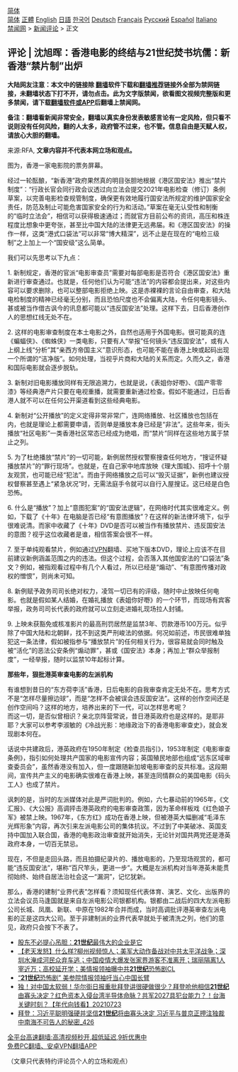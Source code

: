  <!-- 面包屑导航 --> <div class="breadcrumb"><!-- GTranslate: https://gtranslate.io/ -->  <div class="switcher notranslate">  <div class="selected">  <a href="#" onclick="return false;"> 简体</a>  </div>  <div class="option">  <a href="https://www.bannedbook.org" onclick="doGTranslate('zh-CN|zh-CN');jQuery('div.switcher div.selected a').html(jQuery(this).html());return false;" title="简体中文" class="nturl selected"> 简体</a>  <a href="https://www.bannedbook.org/zh-tw/" onclick="doGTranslate('zh-CN|zh-TW');jQuery('div.switcher div.selected a').html(jQuery(this).html());return false;" title="繁體中文" class="nturl"> 正體</a>  <a href="https://www.bannedbook.org/en/" onclick="doGTranslate('zh-CN|en');jQuery('div.switcher div.selected a').html(jQuery(this).html());return false;" title="English" class="nturl"> English</a>  <a href="https://www.bannedbook.org/ja/" onclick="doGTranslate('zh-CN|ja');jQuery('div.switcher div.selected a').html(jQuery(this).html());return false;" title="日本語" class="nturl"> 日語</a>  <a href="https://www.bannedbook.org/ko/" onclick="doGTranslate('zh-CN|ko');jQuery('div.switcher div.selected a').html(jQuery(this).html());return false;" title="한국어" class="nturl"> 한국어</a>  <a href="https://www.bannedbook.org/de/" onclick="doGTranslate('zh-CN|de');jQuery('div.switcher div.selected a').html(jQuery(this).html());return false;" title="Deutsch" class="nturl"> Deutsch</a>  <a href="https://www.bannedbook.org/fr/" onclick="doGTranslate('zh-CN|fr');jQuery('div.switcher div.selected a').html(jQuery(this).html());return false;" title="Français" class="nturl"> Français</a>  <a href="https://www.bannedbook.org/ru/" onclick="doGTranslate('zh-CN|ru');jQuery('div.switcher div.selected a').html(jQuery(this).html());return false;" title="Русский" class="nturl"> Русский</a>  <a href="https://www.bannedbook.org/es/" onclick="doGTranslate('zh-CN|es');jQuery('div.switcher div.selected a').html(jQuery(this).html());return false;" title="Español" class="nturl"> Español</a>  <a href="https://www.bannedbook.org/it/" onclick="doGTranslate('zh-CN|it');jQuery('div.switcher div.selected a').html(jQuery(this).html());return false;" title="Italiano" class="nturl"> Italiano</a>  </div>  </div>      <div class='breadcrumb-sub'><!-- Breadcrumb NavXT 6.3.0 --> <a href="https://www.bannedbook.org/" class="home">禁闻网</a> &gt; <a href="https://www.bannedbook.org/bnews/comments/" class="category">新闻评论</a> &gt; 正文</div></div><h2>评论 | 沈旭晖：香港电影的终结与21世纪焚书坑儒：新香港“禁片制”出炉</h2> <p class="notice"><b>大陆网友注意：本文中的链接除 <a href="https://github.com/bannedbook/fanqiang" >翻墙</a>软件下载和<a href="https://github.com/killgcd/justmysocks/blob/master/README.md">翻墙推荐</a>链接外全部为禁网链接，未翻墙状态下打不开，请勿点击。此为文字版禁闻，欲看图文视频完整版和更多禁闻，请下载<a href="https://github.com/bannedbook/fanqiang">翻墙软件或APP</a>后翻墙上禁闻网。</p><p>备注：翻墙看新闻非常安全，翻墙以真实身份发表敏感言论有一定风险，但只看不说则没有任何风险，翻的人太多，政府管不过来，也不管。信息自由是天赋人权，请放心大胆的翻墙。</b></p>  <div class="entry"> <p>来源:RFA, <strong>文章内容并不代表本网立场和观点。</strong></p> <p>&#22270;&#20026;&#65292;&#39321;&#28207;&#19968;&#23478;&#30005;&#24433;&#38498;&#30340;&#31080;&#21153;&#23631;&#24149;&#12290;             </p> <p>&#32463;&#36807;&#19968;&#36718;&#37213;&#37247;&#65292;&#8220;&#26032;&#39321;&#28207;&#8221;&#25919;&#24220;&#26524;&#28982;&#30495;&#30340;&#26126;&#30446;&#24352;&#32966;&#22320;&#26681;&#25454;&#12298;&#28207;&#21306;&#22269;&#23433;&#27861;&#12299;&#25512;&#20986;&#8220;&#31105;&#29255;&#21046;&#24230;&#8221;&#65306;&#8220;&#34892;&#25919;&#38271;&#23448;&#20250;&#21516;&#34892;&#25919;&#20250;&#35758;&#36879;&#36807;&#21521;&#31435;&#27861;&#20250;&#25552;&#20132;2021&#24180;&#30005;&#24433;&#26816;&#26597;&#65288;&#20462;&#35746;&#65289;&#26465;&#20363;&#33609;&#26696;&#65292;&#20197;&#23436;&#21892;&#30005;&#24433;&#26816;&#26597;&#35268;&#31649;&#21046;&#24230;&#65292;&#30830;&#20445;&#26356;&#26377;&#25928;&#22320;&#23653;&#34892;&#22269;&#23433;&#27861;&#25152;&#35268;&#23450;&#30340;&#32500;&#25252;&#22269;&#23478;&#23433;&#20840;&#36131;&#20219;&#65292;&#38450;&#33539;&#21450;&#21046;&#27490;&#21487;&#33021;&#21361;&#23475;&#22269;&#23478;&#23433;&#20840;&#30340;&#34892;&#20026;&#21644;&#27963;&#21160;&#12290;&#8221;&#33609;&#26696;&#22312;&#27627;&#26080;&#35748;&#21463;&#24615;&#21644;&#21046;&#34913;&#30340;&#8220;&#20020;&#26102;&#31435;&#27861;&#20250;&#8221;&#65292;&#30456;&#20449;&#21487;&#20197;&#33719;&#24471;&#26497;&#36895;&#36890;&#36807;&#65307;&#32780;&#23601;&#23448;&#26041;&#30446;&#21069;&#20844;&#24067;&#30340;&#36164;&#35759;&#65292;&#39640;&#21387;&#21644;&#26666;&#36830;&#31243;&#24230;&#27604;&#24819;&#35937;&#20013;&#26356;&#22840;&#24352;&#65292;&#29978;&#33267;&#27604;&#20013;&#22269;&#22823;&#38470;&#30340;&#27861;&#24459;&#26356;&#26080;&#36828;&#24343;&#23626;&#12290;&#21644;&#12298;&#28207;&#21306;&#22269;&#23433;&#27861;&#12299;&#30340;&#25805;&#20316;&#19968;&#26679;&#65292;&#36825;&#31867;&#8220;&#28207;&#24335;&#21475;&#34955;&#27861;&#8221;&#21487;&#20197;&#38750;&#24120;&#8220;&#21338;&#22823;&#31934;&#28145;&#8221;&#65292;&#36828;&#19981;&#27490;&#26159;&#22312;&#29616;&#22312;&#30340;&#8220;&#30005;&#26816;&#19977;&#32423;&#21046;&#8221;&#20043;&#19978;&#21152;&#19978;&#19968;&#20010;&#8220;&#22269;&#23433;&#32423;&#8221;&#36825;&#20040;&#31616;&#21333;&#12290;</p> <p>&#25105;&#20204;&#21487;&#20197;&#20808;&#24605;&#32771;&#20197;&#19979;&#20061;&#28857;&#65306;</p> <p>1. &#26032;&#21046;&#35268;&#23450;&#65292;&#39321;&#28207;&#30340;&#23448;&#27966;&#8220;&#30005;&#24433;&#23457;&#26597;&#21592;&#8221;&#38656;&#35201;&#23545;&#27599;&#37096;&#30005;&#24433;&#26159;&#21542;&#31526;&#21512;&#12298;&#28207;&#21306;&#22269;&#23433;&#27861;&#12299;&#37325;&#26032;&#36827;&#34892;&#23457;&#26597;&#36890;&#36807;&#12290;&#20063;&#23601;&#26159;&#65292;&#20219;&#20309;&#20182;&#20204;&#35748;&#20026;&#21487;&#33021;&#8220;&#36829;&#27861;&#8221;&#30340;&#20869;&#23481;&#37117;&#20250;&#25552;&#20986;&#26469;&#65292;&#23545;&#36825;&#20123;&#20869;&#23481;&#21487;&#20197;&#35201;&#27714;&#21024;&#38500;&#65292;&#20063;&#21487;&#20197;&#25972;&#37096;&#30005;&#24433;&#25298;&#32477;&#19978;&#26144;&#12290;&#36825;&#26159;&#36196;&#35064;&#35064;&#30340;&#35328;&#35770;&#33258;&#30001;&#23457;&#26597;&#65292;&#21644;&#22823;&#38470;&#30005;&#26816;&#21046;&#24230;&#30340;&#31934;&#31070;&#24050;&#32463;&#27627;&#26080;&#20998;&#21035;&#65292;&#32780;&#19988;&#24656;&#24597;&#23610;&#24230;&#20063;&#19981;&#20250;&#20559;&#31163;&#22823;&#38470;&#65292;&#20196;&#20219;&#20309;&#30005;&#24433;&#38236;&#22836;&#12289;&#29978;&#25110;&#34987;&#24403;&#20316;&#20511;&#21476;&#35773;&#20170;&#30340;&#35759;&#24687;&#37117;&#21487;&#33021;&#20197;&#8220;&#36829;&#21453;&#22269;&#23433;&#27861;&#8221;&#22788;&#29702;&#12290;&#36825;&#26679;&#19979;&#21435;&#65292;&#26085;&#21518;&#39321;&#28207;&#21019;&#20316;&#20154;&#30340;&#24605;&#24819;&#32418;&#32447;&#26080;&#22788;&#19981;&#22312;&#12290;</p>  <p>2. &#36825;&#26679;&#30340;&#30005;&#24433;&#23457;&#26597;&#21046;&#24230;&#22312;&#26412;&#22303;&#30005;&#24433;&#20043;&#22806;&#65292;&#33258;&#28982;&#20063;&#36866;&#29992;&#20110;&#22806;&#22269;&#30005;&#24433;&#12290;&#24456;&#21487;&#33021;&#30495;&#30340;&#36830;&#12298;&#34649;&#34656;&#20384;&#12299;&#12289;&#12298;&#34584;&#34523;&#20384;&#12299;&#19968;&#31867;&#30005;&#24433;&#65292;&#21482;&#35201;&#26377;&#20154;&#8220;&#20030;&#25253;&#8221;&#20219;&#20309;&#38236;&#22836;&#8220;&#36829;&#21453;&#22269;&#23433;&#27861;&#8221;&#65292;&#25110;&#26377;&#20154;&#19978;&#32434;&#19978;&#32447;&#8220;&#20998;&#26512;&#8221;&#20854;&#8220;&#20146;&#35199;&#26041;&#24093;&#22269;&#20027;&#20041;&#8221;&#24847;&#35782;&#24418;&#24577;&#65292;&#20063;&#21487;&#33021;&#19981;&#33021;&#22312;&#39321;&#28207;&#19978;&#26144;&#25110;&#36215;&#30721;&#20986;&#29616;&#19968;&#20010;&#25152;&#35859;&#30340;&#8220;&#27905;&#20928;&#29256;&#8221;&#12290;&#22914;&#20309;&#22788;&#29702;&#65292;&#24403;&#35270;&#20046;&#29255;&#21830;&#21644;&#22823;&#38470;&#30340;&#20851;&#31995;&#32780;&#23450;&#12290;&#20037;&#32780;&#20037;&#20043;&#65292;&#39321;&#28207;&#21644;&#22269;&#38469;&#30005;&#24433;&#23601;&#20250;&#36880;&#27493;&#33073;&#36712;&#12290;</p> <p>3. &#26032;&#21046;&#23545;&#26087;&#30005;&#24433;&#25773;&#25918;&#21516;&#26679;&#26377;&#26080;&#38480;&#36861;&#28335;&#21147;&#65292;&#20063;&#23601;&#26159;&#35828;&#65292;&#12298;&#34920;&#22992;&#20320;&#22909;&#22050;&#12299;&#12289;&#12298;&#22269;&#20135;&#38646;&#38646;&#28422;&#12299;&#31561;&#32463;&#20856;&#28207;&#20135;&#29255;&#21482;&#35201;&#22312;&#30005;&#35270;&#37325;&#25773;&#65292;&#23601;&#38656;&#35201;&#37325;&#26032;&#36890;&#36807;&#26816;&#26597;&#12290;&#20551;&#22914;&#19981;&#33021;&#36890;&#36807;&#65292;&#26085;&#21518;&#39321;&#28207;&#20154;&#23601;&#19981;&#21487;&#20197;&#22312;&#20219;&#20309;&#20844;&#24320;&#28192;&#36947;&#30475;&#21040;&#36825;&#20123;&#32463;&#20856;&#30005;&#24433;&#12290;</p> <p>4. &#26032;&#21046;&#23545;&#8220;&#20844;&#24320;&#25773;&#25918;&#8221;&#30340;&#23450;&#20041;&#23450;&#24471;&#38750;&#24120;&#38750;&#24120;&#24191;&#65292;&#36830;&#32593;&#32476;&#25773;&#25918;&#12289;&#31038;&#21306;&#25773;&#25918;&#20063;&#21253;&#25324;&#22312;&#20869;&#65292;&#20063;&#23601;&#26159;&#29702;&#35770;&#19978;&#37117;&#38656;&#35201;&#30003;&#35831;&#65292;&#21542;&#21017;&#21333;&#26159;&#25773;&#25918;&#26412;&#36523;&#24050;&#32463;&#26159;&#8220;&#38750;&#27861;&#8221;&#12290;&#36825;&#20123;&#24180;&#26469;&#65292;&#34903;&#22836;&#25773;&#25918;&#8220;&#31038;&#21306;&#30005;&#24433;&#8221;&#19968;&#31867;&#39321;&#28207;&#31038;&#21306;&#24120;&#24577;&#24050;&#32463;&#25104;&#20026;&#32477;&#21809;&#65292;&#32780;&#8220;&#31105;&#29255;&#8221;&#21516;&#26679;&#22312;&#36825;&#20123;&#22320;&#26041;&#23646;&#20110;&#31105;&#27490;&#20043;&#21015;&#12290;</p> <p>5. &#20026;&#20102;&#26460;&#32477;&#25773;&#25918;&#8220;&#31105;&#29255;&#8221;&#30340;&#19968;&#20999;&#21487;&#33021;&#65292;&#26032;&#20363;&#23621;&#28982;&#25480;&#26435;&#35686;&#23519;&#25628;&#26597;&#20219;&#20309;&#22320;&#26041;&#65292;&#8220;&#25628;&#35777;&#24576;&#30097;&#25773;&#25918;&#31105;&#29255;&#8221;&#30340;&#8220;&#32618;&#34892;&#29616;&#22330;&#8221;&#12290;&#20063;&#23601;&#26159;&#65292;&#22312;&#33258;&#24049;&#23478;&#20013;&#22320;&#24211;&#25918;&#26144;&#12298;&#29702;&#22823;&#22260;&#22478;&#12299;&#12289;&#25307;&#21628;&#21313;&#20010;&#26379;&#21451;&#35266;&#36175;&#65292;&#20063;&#21487;&#33021;&#24050;&#32463;&#8220;&#29359;&#27861;&#8221;&#12290;&#32780;&#30001;&#20110;&#32593;&#32476;&#25773;&#25918;&#20043;&#21518;&#21487;&#20197;&#8220;&#27585;&#28781;&#35777;&#25454;&#8221;&#65292;&#26032;&#20363;&#20063;&#24314;&#35758;&#25480;&#26435;&#30563;&#23519;&#29978;&#33267;&#36935;&#19978;&#8220;&#32039;&#24613;&#29366;&#20917;&#8221;&#26102;&#65292;&#26080;&#38656;&#27861;&#24237;&#25163;&#20196;&#23601;&#21487;&#20197;&#33258;&#34892;&#20837;&#23627;&#25628;&#35777;&#12290;&#36825;&#24050;&#32463;&#26159;&#30333;&#33394;&#24656;&#24598;&#12290;</p> <p>6. &#20160;&#20040;&#26159;&#8220;&#25773;&#25918;&#8221;&#65311;&#21152;&#19978;&#8220;&#24847;&#22270;&#29359;&#26696;&#8221;&#30340;&#8220;&#22269;&#23433;&#27861;&#36923;&#36753;&#8221;&#65292;&#22312;&#32593;&#32476;&#26102;&#20195;&#20854;&#23454;&#24456;&#38590;&#23450;&#20041;&#12290;&#20363;&#22914;&#65292;&#19979;&#36733;&#20102;&#12298;&#21313;&#24180;&#12299;&#22312;&#30005;&#33041;&#26159;&#21542;&#24050;&#32463;&#8220;&#26377;&#24847;&#22270;&#25773;&#25918;&#8221;&#65311;&#22312;&#36825;&#26679;&#30340;&#26032;&#27861;&#24459;&#29615;&#22659;&#19979;&#65292;&#20284;&#20046;&#24456;&#38590;&#35828;&#28165;&#12290;&#32780;&#23478;&#20013;&#25910;&#34255;&#20102;&#12298;&#21313;&#24180;&#12299;DVD&#26159;&#21542;&#21487;&#20197;&#34987;&#24403;&#20316;&#26377;&#25773;&#25918;&#31105;&#29255;&#12289;&#36829;&#21453;&#22269;&#23433;&#27861;&#30340;&#24847;&#22270;&#65311;&#35270;&#20046;&#36825;&#20301;&#25910;&#34255;&#32773;&#26159;&#35841;&#65292;&#30456;&#20449;&#31572;&#26696;&#20250;&#24456;&#19981;&#19968;&#26679;&#12290;</p>  <p>7. &#33267;&#20110;&#21333;&#32431;&#35266;&#30475;&#31105;&#29255;&#65292;&#20363;&#22914;&#36890;&#36807;<a href="https://www.bannedbook.org/bnews/tag/vpn/" class="st_tag internal_tag" rel="tag" title="标签 VPN 下的日志">VPN</a>&#32763;&#22681;&#12289;&#20080;&#22320;&#19979;&#29256;&#26412;DVD&#65292;&#29702;&#35770;&#19978;&#24212;&#35813;&#19981;&#22312;&#30446;&#21069;&#24314;&#35758;&#26032;&#20363;&#28085;&#30422;&#33539;&#22260;&#20043;&#20869;&#30340;&#36829;&#27861;&#12290;&#20294;&#36825;&#20010;&#36807;&#31243;&#65292;&#20250;&#21542;&#33853;&#20837;&#20854;&#20182;&#22269;&#23433;&#27861;&#30340;&#8220;&#21475;&#34955;&#27861;&#8221;&#26465;&#25991;&#65311;&#20363;&#22914;&#65292;&#34987;&#25351;&#35266;&#30475;&#36807;&#31243;&#20013;&#26377;&#20960;&#20010;&#20154;&#30475;&#36807;&#65292;&#25152;&#20197;&#24050;&#32463;&#26159;&#8220;&#29053;&#21160;&#8221;&#12289;&#8220;&#26377;&#24847;&#22270;&#20256;&#25773;&#23545;&#25919;&#26435;&#30340;&#24974;&#24680;&#8221;&#65292;&#21017;&#23578;&#26410;&#21487;&#30693;&#12290;</p> <p>8. &#26032;&#20363;&#36171;&#20104;&#25919;&#21153;&#21496;&#21496;&#38271;&#32477;&#23545;&#26435;&#21147;&#65292;&#20940;&#39550;&#19968;&#20999;&#24050;&#26377;&#30340;&#35780;&#32423;&#65292;&#38543;&#26102;&#20013;&#27490;&#25918;&#26144;&#20219;&#20309;&#30005;&#24433;&#12290;&#20063;&#23601;&#26159;&#20551;&#22914;&#26576;&#20154;&#32467;&#23130;&#65292;&#22312;&#23130;&#31036;&#25773;&#25918;&#12298;&#34920;&#22992;&#20320;&#22909;&#22050;&#12299;&#30340;&#19968;&#20010;&#29615;&#33410;&#65292;&#32780;&#29616;&#22330;&#26377;&#23486;&#23458;&#20030;&#25253;&#65292;&#25919;&#21153;&#21496;&#21496;&#38271;&#20195;&#34920;&#30340;&#25919;&#24220;&#23601;&#21487;&#20197;&#31435;&#21051;&#36208;&#36827;&#23130;&#31036;&#29616;&#22330;&#25289;&#20154;&#23553;&#38138;&#12290;</p> <p>9. &#19978;&#26144;&#26410;&#33719;&#35905;&#20813;&#25110;&#26680;&#20934;&#24433;&#29255;&#30340;&#26368;&#39640;&#21009;&#32602;&#23621;&#28982;&#26159;&#30417;&#31105;3&#24180;&#12289;&#32602;&#27454;&#28207;&#24065;100&#19975;&#20803;&#12290;&#20284;&#20046;&#38500;&#20102;&#20013;&#22269;&#22823;&#38470;&#21644;&#21271;&#26397;&#40092;&#65292;&#25214;&#19981;&#21040;&#36825;&#31867;&#20005;&#21009;&#23803;&#27861;&#30340;&#20381;&#25454;&#12290;&#20309;&#20917;&#22914;&#21069;&#36848;&#65292;&#24066;&#27665;&#24456;&#38590;&#21333;&#29420;&#29359;&#36825;&#19968;&#26465;&#27861;&#24459;&#65292;&#20551;&#22914;&#34987;&#25351;&#21442;&#19982;&#8220;&#25773;&#25918;&#31105;&#29255;&#8221;&#30340;&#20219;&#20309;&#30456;&#20851;&#34892;&#20026;&#65292;&#24456;&#23481;&#26131;&#23601;&#20250;&#21516;&#26102;&#35302;&#21450;&#34987;&#8220;&#27963;&#21270;&#8221;&#30340;&#24694;&#27861;&#20844;&#23433;&#26465;&#20363;&#8220;&#29053;&#21160;&#32618;&#8221;&#65292;&#29978;&#25110;&#12298;&#22269;&#23433;&#27861;&#12299;&#26412;&#36523;&#65307;&#20877;&#21152;&#19978;&#8220;&#32676;&#20247;&#20030;&#25253;&#21046;&#24230;&#8221;&#65292;&#19968;&#32463;&#20030;&#25253;&#65292;&#38543;&#26102;&#20197;&#30417;&#31105;10&#24180;&#36215;&#26631;&#35745;&#31639;&#12290;</p> <p><strong>&#37027;&#20123;&#24180;&#65292;&#29408;&#25209;&#28207;&#33521;&#23457;&#26597;&#30005;&#24433;&#30340;&#24038;&#27966;&#26426;&#26500;</strong></p> <p>&#26377;&#35841;&#24819;&#21040;&#26132;&#26085;&#30340;&#8220;&#19996;&#26041;&#33655;&#26446;&#27963;&#8221;&#39321;&#28207;&#65292;&#26085;&#21518;&#30005;&#24433;&#30340;&#33258;&#25105;&#23457;&#26597;&#32943;&#23450;&#26080;&#22788;&#19981;&#22312;&#12290;&#24605;&#32771;&#26041;&#24335;&#19981;&#26159;&#8220;&#24590;&#26679;&#23613;&#37327;&#25830;&#36793;&#29699;&#8221;&#65292;&#32780;&#26159;&#8220;&#24590;&#26679;&#19981;&#20250;&#34987;&#35823;&#20250;&#36829;&#21453;&#22269;&#23433;&#27861;&#8221;&#12290;&#36825;&#26679;&#30340;&#21019;&#20316;&#31354;&#38388;&#36824;&#26159;&#21019;&#20316;&#31354;&#38388;&#21527;&#65311;&#36825;&#26679;&#30340;&#22320;&#26041;&#65292;&#22521;&#20859;&#20986;&#26469;&#30340;&#19979;&#19968;&#20195;&#65292;&#21487;&#20197;&#24590;&#26679;&#24605;&#32771;&#21602;&#65311;<br />&#32780;&#36825;&#19968;&#20999;&#65292;&#26159;&#21542;&#20284;&#26366;&#30456;&#35782;&#65311;&#20146;&#21271;&#20140;&#38453;&#33829;&#24120;&#35828;&#65292;&#26132;&#26085;&#28207;&#33521;&#25919;&#24220;&#20063;&#26159;&#36825;&#26679;&#30340;&#12290;&#26159;&#32822;&#38750;&#32822;&#65311;&#22823;&#23478;&#21487;&#20197;&#21442;&#32771;&#26446;&#28113;&#25935;&#30340;&#12298;&#20919;&#25112;&#20809;&#24433;&#65306;&#22320;&#32536;&#25919;&#27835;&#19979;&#30340;&#39321;&#28207;&#30005;&#24433;&#23457;&#26597;&#21490;&#12299;&#65292;&#23601;&#20250;&#21457;&#29616;&#21095;&#26412;&#20309;&#22312;&#12290;</p>  <p>&#35805;&#35828;&#20013;&#20849;&#24314;&#25919;&#21518;&#65292;&#28207;&#33521;&#25919;&#24220;&#22312;1950&#24180;&#21046;&#23450;&#12298;&#26816;&#26597;&#21592;&#25351;&#24341;&#12299;&#65292;1953&#24180;&#21046;&#23450;&#12298;&#30005;&#24433;&#23457;&#26597;&#26465;&#20363;&#12299;&#65292;&#25351;&#24341;&#22914;&#20309;&#22788;&#29702;&#20849;&#20135;&#22269;&#23478;&#30340;&#30005;&#24433;&#23459;&#20256;&#20869;&#23481;&#65307;&#33521;&#22269;&#27542;&#27665;&#22320;&#37096;&#20063;&#32452;&#25104;&#8220;&#36828;&#19996;&#21306;&#22495;&#23457;&#26597;&#22996;&#21592;&#20250;&#8221;&#65292;&#34429;&#28982;&#39321;&#28207;&#27809;&#26377;&#21152;&#20837;&#65292;&#20294;&#19968;&#24230;&#36319;&#38543;&#26032;&#21152;&#22369;&#30005;&#24433;&#23457;&#26597;&#30340;&#21453;&#20849;&#26631;&#20934;&#12290;&#36825;&#27573;&#26399;&#38388;&#65292;&#23459;&#20256;&#20849;&#20135;&#20027;&#20041;&#30340;&#30005;&#24433;&#30830;&#23454;&#24456;&#38590;&#22312;&#39321;&#28207;&#19978;&#26144;&#65292;&#29978;&#33267;&#36830;&#21516;&#24773;&#32676;&#20247;&#30340;&#32654;&#22269;&#30005;&#24433;&#12298;&#30721;&#22836;&#24037;&#20154;&#12299;&#20063;&#25104;&#20102;&#31105;&#29255;&#12290;</p> <p>&#35773;&#21050;&#30340;&#26159;&#65292;&#24403;&#26102;&#30340;&#24038;&#27966;&#23186;&#20307;&#23545;&#27492;&#26159;&#20005;&#35789;&#25209;&#21028;&#30340;&#12290;&#20363;&#22914;&#65292;&#20845;&#19971;&#26292;&#21160;&#21069;&#30340;1965&#24180;&#65292;&#12298;&#25991;&#27719;&#25253;&#12299;&#12289;&#12298;&#22823;&#20844;&#25253;&#12299;&#39640;&#35843;&#25256;&#20987;&#28207;&#33521;&#25919;&#24220;&#30340;&#30005;&#24433;&#23457;&#26597;&#25919;&#31574;&#65292;&#22240;&#20026;&#38761;&#21629;&#26679;&#26495;&#25103;&#12298;&#32418;&#33394;&#23064;&#23376;&#20891;&#12299;&#34987;&#31105;&#19978;&#26144;&#12290;1967&#24180;&#65292;&#12298;&#19996;&#26041;&#32418;&#12299;&#25104;&#21151;&#22312;&#39321;&#28207;&#19978;&#26144;&#65292;&#20294;&#34987;&#28207;&#33521;&#22823;&#24133;&#21024;&#20943;&#8220;&#27611;&#27901;&#19996;&#20809;&#36745;&#24418;&#35937;&#8221;&#20869;&#23481;&#65292;&#20877;&#27425;&#24341;&#26469;&#24038;&#27966;&#30005;&#24433;&#20844;&#21496;&#30340;&#38598;&#20307;&#25239;&#35758;&#12290;&#19981;&#36807;&#21040;&#20102;&#20013;&#32654;&#30772;&#20912;&#12289;&#33521;&#22269;&#25903;&#25345;&#20013;&#22269;&#21152;&#20837;&#32852;&#21512;&#22269;&#65292;&#39321;&#28207;&#30340;&#30005;&#24433;&#25919;&#27835;&#23457;&#26597;&#23601;&#24320;&#22987;&#28040;&#22833;&#65292;&#26080;&#35770;&#38024;&#23545;&#22269;&#20849;&#20004;&#20826;&#36824;&#26159;&#28207;&#33521;&#25919;&#24220;&#26412;&#36523;&#65292;&#19968;&#20999;&#30334;&#26080;&#31105;&#24524;&#12290;</p> <p>&#29616;&#22312;&#65292;&#19981;&#20294;&#26159;&#36208;&#22238;&#22836;&#36335;&#65292;&#32780;&#19988;&#25293;&#25668;&#32426;&#24405;&#29255;&#30340;&#12289;&#25773;&#25918;&#30005;&#24433;&#30340;&#65292;&#20035;&#33267;&#29616;&#22330;&#35266;&#36175;&#30340;&#65292;&#37117;&#21487;&#33021;&#8220;&#36829;&#21453;&#22269;&#23433;&#27861;&#8221;&#65292;&#22570;&#31216;&#8220;&#30334;&#23610;&#31487;&#22836;&#65292;&#26356;&#36827;&#19968;&#27493;&#8221;&#12290;&#22823;&#27010;&#26159;&#24038;&#27966;&#26426;&#26500;&#23545;&#24403;&#24180;&#28207;&#33521;&#26410;&#33021;&#36143;&#24443;&#22987;&#32456;&#12289;&#22987;&#32456;&#33258;&#23621;&#27861;&#27835;&#31038;&#20250;&#36825;&#19968;&#8220;&#28431;&#27934;&#8221;&#65292;&#35760;&#24518;&#29369;&#26032;&#12290;</p> <p>&#37027;&#20040;&#65292;&#39321;&#28207;&#30340;&#24314;&#21046;&#8220;&#19994;&#30028;&#20195;&#34920;&#8221;&#24590;&#26679;&#30475;&#65311;&#39035;&#30693;&#29616;&#20219;&#20195;&#34920;&#20307;&#32946;&#12289;&#28436;&#33402;&#12289;&#25991;&#21270;&#12289;&#20986;&#29256;&#30028;&#30340;&#31435;&#27861;&#20250;&#35758;&#21592;&#39532;&#36898;&#22269;&#23601;&#26159;&#26469;&#33258;&#24038;&#27966;&#30005;&#24433;&#20844;&#21496;&#38134;&#37117;&#26426;&#26500;&#12290;&#38134;&#37117;&#30001;&#20108;&#25112;&#21518;&#30340;&#22235;&#22823;&#24038;&#27966;&#30005;&#24433;&#20844;&#21496;&#38271;&#22478;&#12289;&#20964;&#20976;&#12289;&#26032;&#32852;&#12289;&#20013;&#21407;&#22312;1982&#24180;&#21512;&#24182;&#32780;&#25104;&#65292;&#24403;&#26102;&#39640;&#35843;&#25209;&#35780;&#28207;&#33521;&#23457;&#26597;&#24038;&#27966;&#30005;&#24433;&#30340;&#27491;&#26159;&#36825;&#22235;&#22823;&#20844;&#21496;&#12290;&#33267;&#20110;&#38750;&#24314;&#21046;&#27966;&#30340;&#19994;&#30028;&#20195;&#34920;&#26089;&#23601;&#22788;&#20110;&#34987;&#28165;&#27927;&#20043;&#21015;&#65292;&#20182;&#20204;&#30340;&#24847;&#35265;&#65292;&#25919;&#24220;&#21482;&#20250;&#25353;&#19979;&#19981;&#34920;&#20102;&#12290;</p> <ul class='op-related-articles' title='相关阅读'> <li><a href='https://www.bannedbook.org/bnews/cnnews/20210823/1611394.html' target='_blank'>股东不必提心吊胆：<b>21世纪</b>最伟大的企业是它</a></li> <li><a href='https://www.bannedbook.org/bnews/bannedvideo/20210806/1601046.html' target='_blank'>【老天发怒】什么样?柳州视频惊人；美军大动作备战对中共太平洋战争；深圳水淹成河民众弃车逃；中国疫情大爆发张家界游客不准离开；瑞丽隔离1人宰近万；高校延开学；美情报领袖曝中共<b>21世纪</b>恐怖剧CL</a></li> <li><a href='https://www.bannedbook.org/bnews/headline/20210805/1600648.html' target='_blank'>“<b>21世纪</b>恐怖剧” 美参院情报领袖吁当心中国长臂</a></li> <li><a href='https://www.bannedbook.org/bnews/taiwannews/20210723/1592888.html' target='_blank'>独！对中国太软弱！华尔街日报重批拜登讲很硬做很少？拜登呛他相信<b>21世纪</b>由寡头决定？红色资本入侵台湾半导体命脉？共军2027具犯台能力？！台海关键时刻？【年代向钱看】20210723</a></li> <li><a href='https://www.bannedbook.org/bnews/comments/20210723/1592624.html' target='_blank'>拜登：习近平聪明强硬并坚信<b>21世纪</b>将由寡头决定 习近平与普京正押注独裁 中南海不可告人的秘密_426</a></li> </ul> <p class="texttj"> <a href="https://github.com/bannedbook/fanqiang/wiki/V2ray%E6%9C%BA%E5%9C%BA" target="_blank">全平台高速翻墙:高清视频秒开,超低延迟,9折优惠中</a><br/> <a href="https://github.com/bannedbook/fanqiang/wiki/%E7%A6%81%E9%97%BB%E7%BD%91%E5%AE%89%E5%8D%93%E7%BF%BB%E5%A2%99%E6%96%B0%E9%97%BBAPP" target="_blank">免费PC翻墙、安卓VPN翻墙APP</a></p> <p>&#65288;&#25991;&#31456;&#21482;&#20195;&#34920;&#29305;&#32422;&#35780;&#35770;&#21592;&#20010;&#20154;&#30340;&#31435;&#22330;&#21644;&#35266;&#28857;&#65289;</p><a name='sharetosocial'></a>  <div style="margin-bottom:5px;padding-bottom:5px;clear:both"> <div id="archive-pix-1" class="banner-ads"> <!-- AuctionX Display platform tag START --> <div id="26318x728x90x621x_ADSLOT2" clicktrack="%%CLICK_URL_ESC%%"></div> <!-- AuctionX Display platform tag END --> </div> <div id="archive-pix-2" class="banner-ads"> <!-- AuctionX Display platform tag START --> <div id="26315x300x250x621x_ADSLOT2" clicktrack="%%CLICK_URL_ESC%%"></div> <!-- AuctionX Display platform tag END --> </div> </div>  <div id="archive-pix-1" class="banner-ads"> <!-- AuctionX Display platform tag START --> <div id="26318x728x90x621x_ADSLOT3" clicktrack="%%CLICK_URL_ESC%%"></div> <!-- AuctionX Display platform tag END --> </div> </div><!--END ENTRY--> 